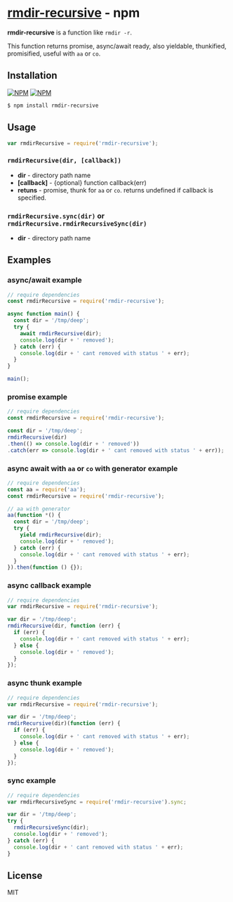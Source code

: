 [rmdir-recursive](https://www.npmjs.com/package/rmdir-recursive) - npm
===============

  **rmdir-recursive** is a function like `rmdir -r`.

  This function returns promise, async/await ready,
  also yieldable, thunkified, promisified, useful with `aa` or `co`.

Installation
------------

[![NPM](https://nodei.co/npm/rmdir-recursive.png?downloads=true&downloadRank=true&stars=true)](https://nodei.co/npm/rmdir-recursive/)
[![NPM](https://nodei.co/npm-dl/rmdir-recursive.png?height=2)](https://nodei.co/npm/rmdir-recursive/)

```bash
$ npm install rmdir-recursive
```

Usage
-----

```js
var rmdirRecursive = require('rmdir-recursive');
```

### `rmdirRecursive(dir, [callback])`

+ **dir** - directory path name
+ **[callback]** - {optional} function callback(err)
+ **retuns** - promise, thunk for `aa` or `co`. returns undefined if callback is specified.

### `rmdirRecursive.sync(dir)` or `rmdirRecursive.rmdirRecursiveSync(dir)`

+ **dir** - directory path name

Examples
--------

### async/await example

```js
// require dependencies
const rmdirRecursive = require('rmdir-recursive');

async function main() {
  const dir = '/tmp/deep';
  try {
    await rmdirRecursive(dir);
    console.log(dir + ' removed');
  } catch (err) {
    console.log(dir + ' cant removed with status ' + err);
  }
}

main();
```

### promise example

```js
// require dependencies
const rmdirRecursive = require('rmdir-recursive');

const dir = '/tmp/deep';
rmdirRecursive(dir)
.then(() => console.log(dir + ' removed'))
.catch(err => console.log(dir + ' cant removed with status ' + err));
```

### async await with `aa` or `co` with generator example

```js
// require dependencies
const aa = require('aa');
const rmdirRecursive = require('rmdir-recursive');

// aa with generator
aa(function *() {
  const dir = '/tmp/deep';
  try {
    yield rmdirRecursive(dir);
    console.log(dir + ' removed');
  } catch (err) {
    console.log(dir + ' cant removed with status ' + err);
  }
}).then(function () {});
```

### async callback example

```js
// require dependencies
var rmdirRecursive = require('rmdir-recursive');

var dir = '/tmp/deep';
rmdirRecursive(dir, function (err) {
  if (err) {
    console.log(dir + ' cant removed with status ' + err);
  } else {
    console.log(dir + ' removed');
  }
});
```

### async thunk example

```js
// require dependencies
var rmdirRecursive = require('rmdir-recursive');

var dir = '/tmp/deep';
rmdirRecursive(dir)(function (err) {
  if (err) {
    console.log(dir + ' cant removed with status ' + err);
  } else {
    console.log(dir + ' removed');
  }
});
```

### sync example

```js
// require dependencies
var rmdirRecursiveSync = require('rmdir-recursive').sync;

var dir = '/tmp/deep';
try {
  rmdirRecursiveSync(dir);
  console.log(dir + ' removed');
} catch (err) {
  console.log(dir + ' cant removed with status ' + err);
}
```

License
-------

  MIT
